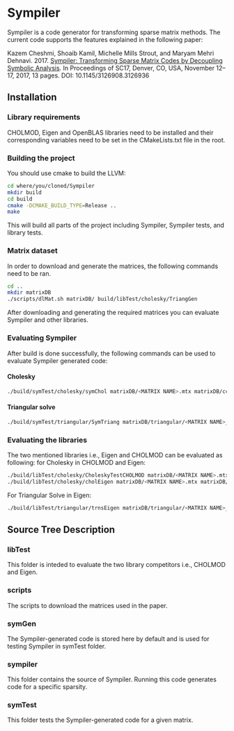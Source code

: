 # Sympiler
Sympiler is a code generator for transforming sparse matrix methods. 
The current code supports the features explained in the following paper:

Kazem Cheshmi, Shoaib Kamil, Michelle Mills Strout, and Maryam Mehri Dehnavi. 2017. [Sympiler: Transforming Sparse Matrix Codes by Decoupling
Symbolic Analysis](https://dl.acm.org/citation.cfm?id=3126936&CFID=825768759&CFTOKEN=28284703). In Proceedings of SC17, Denver, CO, USA, November 12–17, 2017,  13 pages.  DOI: 10.1145/3126908.3126936


## Installation
### Library requirements
CHOLMOD, Eigen and OpenBLAS libraries need to be installed and their corresponding variables 
need to be set in the CMakeLists.txt file in the root.


### Building the project
You should use cmake to build the LLVM:
```bash
cd where/you/cloned/Sympiler
mkdir build
cd build
cmake -DCMAKE_BUILD_TYPE=Release ..
make 
```
This will build all parts of the project including Sympiler, Sympiler tests, and 
library tests. 

### Matrix dataset
In order to download and generate the matrices, the following commands need to be ran.
```bash
cd ..
mkdir matrixDB
./scripts/dlMat.sh matrixDB/ build/libTest/cholesky/TriangGen
```
After downloading and generating the required matrices you can evaluate Sympiler and 
other libraries.

### Evaluating Sympiler
After build is done successfully, the following commands can be used 
to evaluate Sympiler generated code:

#### Cholesky
```bash
./build/symTest/cholesky/symChol matrixDB/<MATRIX NAME>.mtx matrixDB/ccache/rajat21.mtx

```

#### Triangular solve
```bash
./build/symTest/triangular/SymTriang matrixDB/triangular/<MATRIX NAME>_trns.mtx
```

### Evaluating the libraries
The two mentioned libraries i.e., Eigen and CHOLMOD can be evaluated as following:
for Cholesky in CHOLMOD and Eigen:
```bash
./build/libTest/cholesky/CholeskyTestCHOLMOD matrixDB/<MATRIX NAME>.mtx matrixDB/ccache/rajat21.mtx
./build/libTest/cholesky/cholEigen matrixDB/<MATRIX NAME>.mtx matrixDB/ccache/rajat21.mtx
```
For Triangular Solve in Eigen:
```bash
./build/libTest/triangular/trnsEigen matrixDB/triangular/<MATRIX NAME>_trns.mtx
```
## Source Tree Description
### libTest
This folder is inteded to evaluate the two library competitors i.e., CHOLMOD 
and Eigen. 

### scripts
The scripts to download the matrices used in the paper.

### symGen
The Sympiler-generated code is stored here by default and is used for testing 
Sympiler in symTest folder. 

### sympiler
This folder contains the source of Sympiler. Running this code generates code
for a specific sparsity.

### symTest
This folder tests the Sympiler-generated code for a given matrix.

